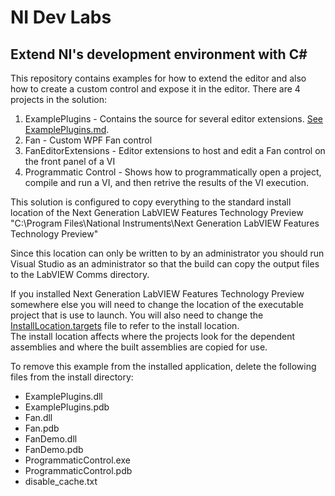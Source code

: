 ﻿# NI Dev Labs
## Extend NI's development environment with C# 

This repository contains examples for how to extend the editor and also how to create a custom control and expose it in the editor.
There are 4 projects in the solution:

1. ExamplePlugins - Contains the source for several editor extensions.  [See ExamplePlugins.md](ExamplePlugins/README.md).
2. Fan - Custom WPF Fan control
3. FanEditorExtensions - Editor extensions to host and edit a Fan control on the front panel of a VI
4. Programmatic Control - Shows how to programmatically open a project, compile and run a VI, and then retrive the results of the VI execution.

This solution is configured to copy everything to the standard install location of the Next Generation LabVIEW Features Technology Preview
"C:\Program Files\National Instruments\Next Generation LabVIEW Features Technology Preview"

Since this location can only be written to by an administrator you should run Visual Studio as an administrator so that the build can copy the output
files to the LabVIEW Comms directory.

If you installed Next Generation LabVIEW Features Technology Preview somewhere else you will need to change the location of the executable project that is use to launch.
You will also need to change the [InstallLocation.targets](InstallLocation.targets) file to refer to the install location.  
The install location affects where the projects look for the dependent assemblies and where the built assemblies are copied for use.

To remove this example from the installed application, delete the following files from the install directory:

* ExamplePlugins.dll
* ExamplePlugins.pdb
* Fan.dll
* Fan.pdb
* FanDemo.dll
* FanDemo.pdb
* ProgrammaticControl.exe
* ProgrammaticControl.pdb
* disable_cache.txt
